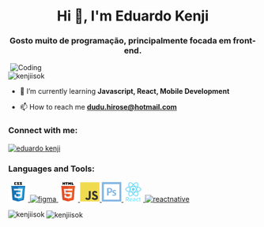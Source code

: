 <h1 align="center">Hi 👋, I'm Eduardo Kenji</h1>
<h3 align="center">Gosto muito de programação, principalmente focada em front-end.</h3>
<img align="right" alt="Coding" width="500" src="https://thumbs.gfycat.com/BabyishTimelyHylaeosaurus-max-1mb.gif"

<p align="left"> <img src="https://komarev.com/ghpvc/?username=kenjiisok&label=Profile%20views&color=0e75b6&style=flat" alt="kenjiisok" /> </p>

- 🌱 I’m currently learning **Javascript, React, Mobile Development**

- 📫 How to reach me **dudu.hirose@hotmail.com**

<h3 align="left">Connect with me:</h3>
<p align="left">
<a href="https://linkedin.com/in/eduardo kenji" target="blank"><img align="center" src="https://raw.githubusercontent.com/rahuldkjain/github-profile-readme-generator/master/src/images/icons/Social/linked-in-alt.svg" alt="eduardo kenji" height="30" width="40" /></a>
</p>

<h3 align="left">Languages and Tools:</h3>
<p align="left"> <a href="https://www.w3schools.com/css/" target="_blank" rel="noreferrer"> <img src="https://raw.githubusercontent.com/devicons/devicon/master/icons/css3/css3-original-wordmark.svg" alt="css3" width="40" height="40"/> </a> <a href="https://www.figma.com/" target="_blank" rel="noreferrer"> <img src="https://www.vectorlogo.zone/logos/figma/figma-icon.svg" alt="figma" width="40" height="40"/> </a> <a href="https://www.w3.org/html/" target="_blank" rel="noreferrer"> <img src="https://raw.githubusercontent.com/devicons/devicon/master/icons/html5/html5-original-wordmark.svg" alt="html5" width="40" height="40"/> </a> <a href="https://developer.mozilla.org/en-US/docs/Web/JavaScript" target="_blank" rel="noreferrer"> <img src="https://raw.githubusercontent.com/devicons/devicon/master/icons/javascript/javascript-original.svg" alt="javascript" width="40" height="40"/> </a> <a href="https://www.photoshop.com/en" target="_blank" rel="noreferrer"> <img src="https://raw.githubusercontent.com/devicons/devicon/master/icons/photoshop/photoshop-line.svg" alt="photoshop" width="40" height="40"/> </a> <a href="https://reactjs.org/" target="_blank" rel="noreferrer"> <img src="https://raw.githubusercontent.com/devicons/devicon/master/icons/react/react-original-wordmark.svg" alt="react" width="40" height="40"/> </a> <a href="https://reactnative.dev/" target="_blank" rel="noreferrer"> <img src="https://reactnative.dev/img/header_logo.svg" alt="reactnative" width="40" height="40"/> </a> </p>

<p><img align="left" src="https://github-readme-stats.vercel.app/api/top-langs?username=kenjiisok&show_icons=true&locale=en&layout=compact" alt="kenjiisok" /></p>

<p>&nbsp;<img align="center" src="https://github-readme-stats.vercel.app/api?username=kenjiisok&show_icons=true&locale=en" alt="kenjiisok" /></p>
